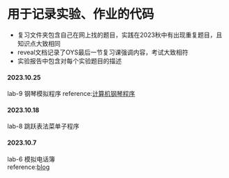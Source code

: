 # 用于记录实验、作业的代码

- 复习文件夹包含自己在网上找的题目，实践在2023秋中有出现重复题目，且知识点大致相同
- reveal文档记录了OYS最后一节复习课强调内容，考试大致相符
- 实验报告中包含对每个实验题目的描述




#### 2023.10.25
lab-9 钢琴模拟程序
reference:[计算机钢琴程序](https://blog.csdn.net/u013507368/article/details/41730401/?ops_request_misc=&request_id=&biz_id=102&utm_term=%E8%AE%A1%E7%AE%97%E6%9C%BA%E9%92%A2%E7%90%B4%E7%A8%8B%E5%BA%8F+%E6%B1%87%E7%BC%96&utm_medium=distribute.pc_search_result.none-task-blog-2~all~sobaiduweb~default-1-41730401.142^v96^pc_search_result_base3)

#### 2023.10.18
lab-8 跳跃表法菜单子程序


#### 2023.10.7
lab-6 模拟电话簿     
reference:[blog](https://www.cnblogs.com/czy-blogs/p/16935469.html)